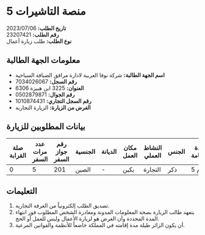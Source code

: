 # منصة التاشيرات 5  
**تاريخ الطلب:** 2023/07/06  
**رقم الطلب:** 23207421  
**نوع الطلب:** طلب زيارة أعمال  

## معلومات الجهة الطالبة  
- **اسم الجهة الطالبة:** شركة نوفا العربية لادارة مرافق الضيافة السياحية  
- **رقم السجل:** 7034026067  
- **العنوان:** 3225 ابن هبيزة 6306  
- **رقم الجوال:** 0502879871  
- **رقم السجل التجاري:** 1010874431  
- **الغرض من الزيارة:** الزيارة التجارية  

## بيانات المطلوبين للزيارة  
| **صلة القرابة** | **عدد مرات السفر** | **رقم جواز السفر** | **الجنسية** | **الديانة** | **مكان العمل** | **النشاط العملي** | **الجنس** | **مدة الإقامة** | **تاريخ الدخول** |  
|------------------|--------------------|--------------------|-------------|-------------|----------------|-------------------|-----------|-----------------|-------------------|  
| 0                | 5                  | 201                | الصين       | -           | بكين           | التجارة           | ذكر      | 5 أيام          | 2023/07/06        |  

## التعليمات  
1. تصديق الطلب إلكترونياً من الغرفة التجارية.  
2. يتعهد طالب الزيارة بصحة المعلومات المدونة ومغادرة الشخص المطلوب فور انتهاء المدة المحددة وأن الغرض هو لزيارة الأعمال وليس للعمل أو الحج.  
3. أن يكون الزائر طيلة مدة إقامته في المملكة خاضعاً للأنظمة والقوانين المرعية.